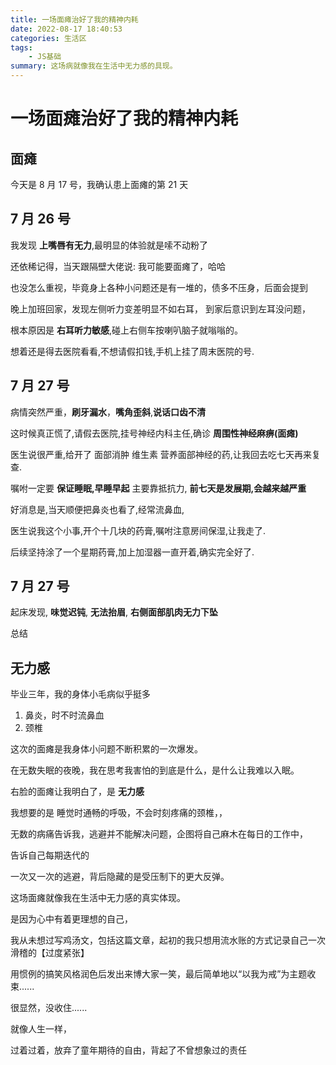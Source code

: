 ```yaml
---
title: 一场面瘫治好了我的精神内耗
date: 2022-08-17 18:40:53
categories: 生活区
tags:
    - JS基础
summary: 这场病就像我在生活中无力感的具现。
---
```


# 一场面瘫治好了我的精神内耗

## 面瘫

今天是 8 月 17 号，我确认患上面瘫的第 21 天

## 7 月 26 号

我发现 __上嘴唇有无力__,最明显的体验就是嗦不动粉了

还依稀记得，当天跟隔壁大佬说: 我可能要面瘫了，哈哈

也没怎么重视，毕竟身上各种小问题还是有一堆的，债多不压身，后面会提到

晚上加班回家，发现左侧听力变差明显不如右耳， 到家后意识到左耳没问题，

根本原因是 __右耳听力敏感__,碰上右侧车按喇叭脑子就嗡嗡的。

想着还是得去医院看看,不想请假扣钱,手机上挂了周末医院的号.
## 7 月 27 号

病情突然严重，__刷牙漏水__，__嘴角歪斜__,__说话口齿不清__

这时候真正慌了,请假去医院,挂号神经内科主任,确诊 __周围性神经麻痹(面瘫)__

医生说很严重,给开了 面部消肿 维生素 营养面部神经的药,让我回去吃七天再来复查.

嘱咐一定要 __保证睡眠,早睡早起__ 主要靠抵抗力, __前七天是发展期,会越来越严重__



好消息是,当天顺便把鼻炎也看了,经常流鼻血,

医生说我这个小事,开个十几块的药膏,嘱咐注意房间保湿,让我走了.

后续坚持涂了一个星期药膏,加上加湿器一直开着,确实完全好了.

## 7 月 27 号

起床发现, __味觉迟钝__, __无法抬眉__, __右侧面部肌肉无力下坠__

总结

## 无力感

毕业三年，我的身体小毛病似乎挺多 

1. 鼻炎，时不时流鼻血
2. 颈椎

这次的面瘫是我身体小问题不断积累的一次爆发。

在无数失眠的夜晚，我在思考我害怕的到底是什么，是什么让我难以入眠。

右脸的面瘫让我明白了，是 __无力感__

我想要的是 睡觉时通畅的呼吸，不会时刻疼痛的颈椎，，

无数的病痛告诉我，逃避并不能解决问题，企图将自己麻木在每日的工作中，

告诉自己每期迭代的

一次又一次的逃避，背后隐藏的是受压制下的更大反弹。

这场面瘫就像我在生活中无力感的真实体现。

是因为心中有着更理想的自己，


我从未想过写鸡汤文，包括这篇文章，起初的我只想用流水账的方式记录自己一次滑稽的【过度紧张】

用惯例的搞笑风格润色后发出来博大家一笑，最后简单地以“以我为戒”为主题收束......

很显然，没收住......

就像人生一样，

过着过着，放弃了童年期待的自由，背起了不曾想象过的责任